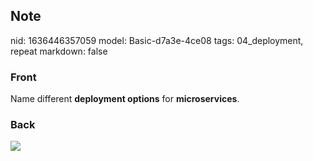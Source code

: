 ## Note
nid: 1636446357059
model: Basic-d7a3e-4ce08
tags: 04_deployment, repeat
markdown: false

### Front
Name different <b>deployment options</b> for <b>microservices</b>.

### Back
<img src="paste-cbffafbdf89c6facc858d105c7d2b75d60b72f14.jpg">
